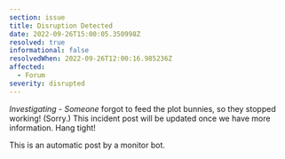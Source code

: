 ```yaml
---
section: issue
title: Disruption Detected
date: 2022-09-26T15:00:05.350998Z
resolved: true
informational: false
resolvedWhen: 2022-09-26T12:00:16.985236Z
affected:
  - Forum
severity: disrupted
---
```

*Investigating* - _Someone_ forgot to feed the plot bunnies, so they stopped working! (Sorry.) This incident post will be updated once we have more information. Hang tight!

This is an automatic post by a monitor bot.
        